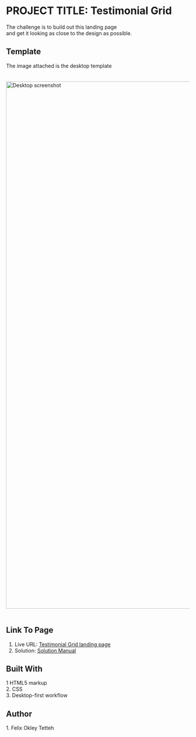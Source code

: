  
 
<h1>PROJECT TITLE: Testimonial Grid </h1> 


The challenge is to build out this landing page<br> 
and get it looking as close to the design as possible.
<br>


<h2>Template</h2>
<figcaption>The image attached is the desktop template </figcaption><br>
<br>
<img width="1440" alt="Desktop screenshot" src="![Screenshot (18)](https://user-images.githubusercontent.com/103600535/175053674-e343097f-5660-4b7c-8f59-2e2286d525ef.png)
">
<br>
<br>

<h2> Link To Page </h2>


  1. Live URL: <a href="https://ftokley.github.io/Testimonial/" target="_blank">Testimonial Grid landing page</a><br>
  2. Solution: <a href="https://github.com/FTOkley/testimonial" target="_blank">Solution Manual</a>
  
 <h2> Built With </h2>
 1 HTML5 markup<br>
 2. CSS <br>
 3. Desktop-first workflow

<h2> Author</h2>
1. Felix Okley Tetteh
